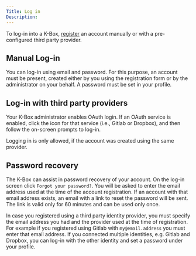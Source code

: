 ```yaml
---
Title: Log in
Description: 
---
```


To log-in into a K-Box, [register](./registration.md) an account manually or with a pre-configured third party provider.

## Manual Log-in

You can log-in using email and password. For this purpose, an account must be present, created either by you using the registration form or by the administrator on your behalf. A password must be set in your profile.

## Log-in with third party providers

Your K-Box administrator enables OAuth login. If an OAuth service is enabled, click the icon for that service (i.e., Gitlab or Dropbox), and then follow the on-screen prompts to log-in.

Logging in is only allowed, if the account was created using the same provider.

## Password recovery

The K-Box can assist in password recovery of your account. 
On the log-in screen click `Forgot your password?`. You will be asked to enter the email address used at the time
of the account registration. If an account with that email address exists, an email with a link to reset the
password will be sent. The link is valid only for 60 minutes and can be used only once.

In case you registered using a third party identity provider, you must specify the email address you had and the
provider used at the time of registration. For example if you registered using Gitlab with `my@email.address` 
you must enter that email address.
If you connected multiple identities, e.g. Gitlab and Dropbox, you can log-in with the other identity and set a
password under your profile.
